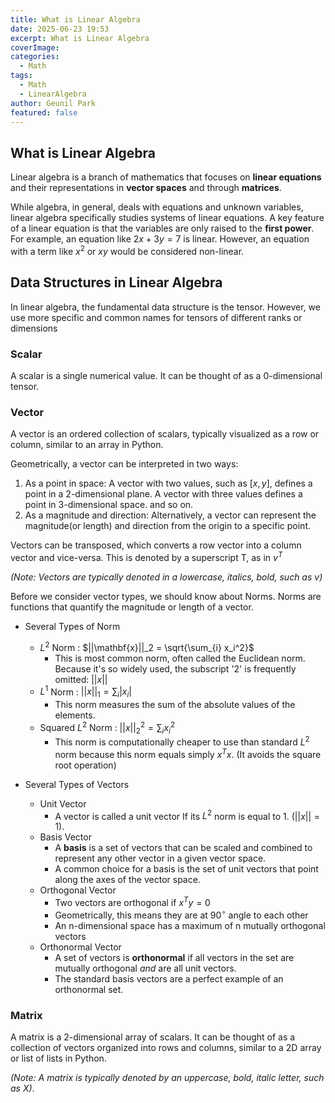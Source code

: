 ```yaml
---
title: What is Linear Algebra
date: 2025-06-23 19:53
excerpt: What is Linear Algebra
coverImage: 
categories:
  - Math
tags:
  - Math
  - LinearAlgebra
author: Geunil Park
featured: false
---
```


## What is Linear Algebra

Linear algebra is a branch of mathematics that focuses on **linear equations** and their representations in **vector spaces** and through **matrices**.

While algebra, in general, deals with equations and unknown variables, linear algebra specifically studies systems of linear equations. A key feature of a linear equation is that the variables are only raised to the **first power**. For example, an equation like $2x+3y=7$ is linear. However, an equation with a term like $x^2$ or $xy$ would be considered non-linear.

## Data Structures in Linear Algebra

In linear algebra, the fundamental data structure is the tensor. However, we use more specific and common names for tensors of different ranks or dimensions

### Scalar

A scalar is a single numerical value. It can be thought of as a 0-dimensional tensor.

### Vector

A vector is an ordered collection of scalars, typically visualized as a row or column, similar to an array in Python.

Geometrically, a vector can be interpreted in two ways:

1. As a point in space: A vector with two values, such as $[x, y]$, defines a point in a 2-dimensional plane. A vector with three values defines a point in 3-dimensional space. and so on.
2. As a magnitude and direction: Alternatively, a vector can represent the magnitude(or length) and direction from the origin to a specific point.

Vectors can be transposed, which converts a row vector into a column vector and vice-versa. This is denoted by a superscript T, as in $v^T$

_(Note: Vectors are typically denoted in a lowercase, italics, bold, such as $v$)_

Before we consider vector types, we should know about Norms.
Norms are functions that quantify the magnitude or length of a vector.
- Several Types of Norm
	- $L^2$ Norm : $||\mathbf{x}||_2 = \sqrt{\sum_{i} x_i^2}$
		- This is most common norm, often called the Euclidean norm. Because it's so widely used, the subscript '2' is frequently omitted: $||x||$
	- $L^1$ Norm : $||x||_1 = \sum_{i}|x_i|$
		- This norm measures the sum of the absolute values of the elements.
	- Squared $L^2$ Norm : $||x||_2^2 = \sum_{i} x_i^2$
		- This norm is computationally cheaper to use than standard $L^2$ norm because this norm equals simply $x^Tx$. (It avoids the square root operation)


- Several Types of Vectors
	- Unit Vector
		- A vector is called a unit vector If its $L^2$ norm is equal to 1. ($||x|| = 1$). 
	- Basis Vector
		- A **basis** is a set of vectors that can be scaled and combined to represent any other vector in a given vector space.
		- A common choice for a basis is the set of unit vectors that point along the axes of the vector space.
	- Orthogonal Vector
		- Two vectors are orthogonal if $x^Ty = 0$
		- Geometrically, this means they are at $90^{\circ}$ angle to each other
		- An n-dimensional space has a maximum of n mutually orthogonal vectors
	- Orthonormal Vector
		- A set of vectors is **orthonormal** if all vectors in the set are mutually orthogonal _and_ are all unit vectors.
		- The standard basis vectors are a perfect example of an orthonormal set.

### Matrix

A matrix is a 2-dimensional array of scalars. It can be thought of as a collection of vectors organized into rows and columns, similar to a 2D array or list of lists in Python.

_(Note: A matrix is typically denoted by an uppercase, bold, italic letter, such as X)_.
